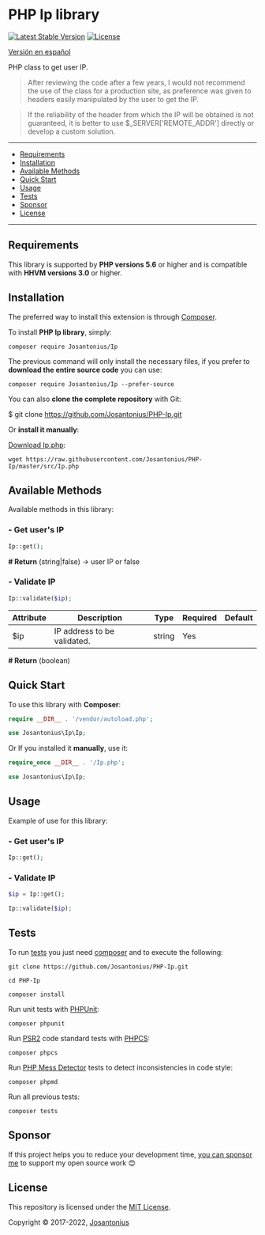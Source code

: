 # PHP Ip library

[![Latest Stable Version](https://poser.pugx.org/josantonius/Ip/v/stable)](https://packagist.org/packages/josantonius/Ip)
[![License](https://poser.pugx.org/josantonius/Ip/license)](LICENSE)

[Versión en español](README-ES.md)

PHP class to get user IP.

>After reviewing the code after a few years, I would not recommend the use of the class for a
>production site, as preference was given to headers easily manipulated by the user to get the IP.

>If the reliability of the header from which the IP will be obtained is not guaranteed,
>it is better to use $_SERVER['REMOTE_ADDR'] directly or develop a custom solution.

---

- [Requirements](#requirements)
- [Installation](#installation)
- [Available Methods](#available-methods)
- [Quick Start](#quick-start)
- [Usage](#usage)
- [Tests](#tests)
- [Sponsor](#Sponsor)
- [License](#license)

---

## Requirements

This library is supported by **PHP versions 5.6** or higher and is compatible with **HHVM versions 3.0** or higher.

## Installation

The preferred way to install this extension is through [Composer](http://getcomposer.org/download/).

To install **PHP Ip library**, simply:

    composer require Josantonius/Ip

The previous command will only install the necessary files, if you prefer to **download the entire source code** you can use:

    composer require Josantonius/Ip --prefer-source

You can also **clone the complete repository** with Git:

  $ git clone <https://github.com/Josantonius/PHP-Ip.git>

Or **install it manually**:

[Download Ip.php](https://raw.githubusercontent.com/Josantonius/PHP-Ip/master/src/Ip.php):

    wget https://raw.githubusercontent.com/Josantonius/PHP-Ip/master/src/Ip.php

## Available Methods

Available methods in this library:

### - Get user's IP

```php
Ip::get();
```

**# Return** (string|false) → user IP or false

### - Validate IP

```php
Ip::validate($ip);
```

| Attribute | Description | Type | Required | Default
| --- | --- | --- | --- | --- |
| $ip | IP address to be validated. | string | Yes | |

**# Return** (boolean)

## Quick Start

To use this library with **Composer**:

```php
require __DIR__ . '/vendor/autoload.php';

use Josantonius\Ip\Ip;
```

Or If you installed it **manually**, use it:

```php
require_once __DIR__ . '/Ip.php';

use Josantonius\Ip\Ip;
```

## Usage

Example of use for this library:

### - Get user's IP

```php
Ip::get();
```

### - Validate IP

```php
$ip = Ip::get();

Ip::validate($ip);
```

## Tests

To run [tests](tests) you just need [composer](http://getcomposer.org/download/) and to execute the following:

    git clone https://github.com/Josantonius/PHP-Ip.git
    
    cd PHP-Ip

    composer install

Run unit tests with [PHPUnit](https://phpunit.de/):

    composer phpunit

Run [PSR2](http://www.php-fig.org/psr/psr-2/) code standard tests with [PHPCS](https://github.com/squizlabs/PHP_CodeSniffer):

    composer phpcs

Run [PHP Mess Detector](https://phpmd.org/) tests to detect inconsistencies in code style:

    composer phpmd

Run all previous tests:

    composer tests

## Sponsor

If this project helps you to reduce your development time,
[you can sponsor me](https://github.com/josantonius#sponsor) to support my open source work :blush:

## License

This repository is licensed under the [MIT License](LICENSE).

Copyright © 2017-2022, [Josantonius](https://github.com/josantonius#contact)
